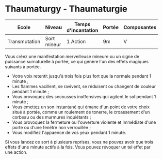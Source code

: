 # Thaumaturgy - Thaumaturgie

|Ecole|Niveau|Temps d'incantation|Portée|Composantes|Durée|
|-|-|-|-|-|-|
|Transmutation|Sort mineur|1 Action|9m|V|1 minute|

Vous créez une manifestation merveilleuse mineure ou un signe de puissance surnaturelle à portée, ce qui génère l'un des effets magiques suivants à portée.

* Votre voix retentit jusqu'à trois fois plus fort que la normale pendant 1 minute ;
* Les flammes vacillent, se ravivent, se réduisent ou changent de couleur pendant 1 minute ;
* Vous provoquez des secousses inoffensives qui agitent le sol pendant 1 minute ;
* Vous émettez un son instantané qui émane d'un point de votre choix situé à portée, comme un roulement de tonerre, le croassement d'un corbeau ou des murmures inquiétants ;
* Vous provoquez la fermeture ou l'ouverture violente et immédiate d'une porte ou d'une fenêtre non verrouillée ;
* Vous modifiez l'appaence de vos yeux pendant 1 minute.

Si vous lancez ce sort à plusieurs reprises, vous ne pouvez avoir que trois effets d'une minute actifs à la fois. Vous pouvez révoquer un tel effet par une action.